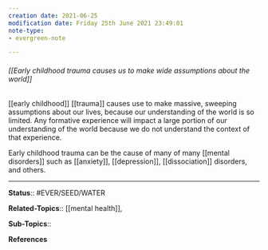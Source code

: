 ```yaml
---
creation date: 2021-06-25
modification date: Friday 25th June 2021 23:49:01
note-type: 
- evergreen-note

---
```


###### [[Early childhood trauma causes us to make wide assumptions about the world]]

[[early childhood]] [[trauma]] causes use to make massive, sweeping assumptions about our lives, because our understanding of the world is so limited. Any formative experience will impact a large portion of our understanding of the world because we do not understand the context of that experience. 

Early childhood trauma can be the cause of many of many [[mental disorders]] such as [[anxiety]], [[depression]], [[dissociation]] disorders, and others. 

---

**Status**:: #EVER/SEED/WATER  

**Related-Topics**:: [[mental health]], 
	
**Sub-Topics**::
	
**References**